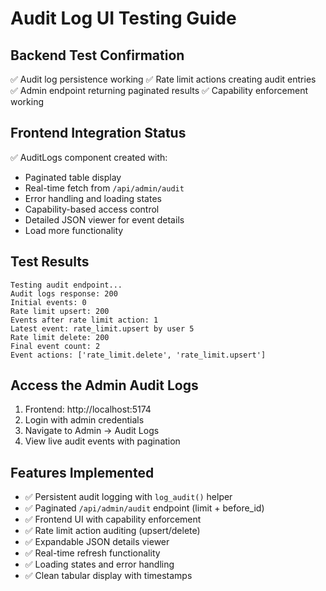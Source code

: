 # Audit Log UI Testing Guide

## Backend Test Confirmation
✅ Audit log persistence working
✅ Rate limit actions creating audit entries  
✅ Admin endpoint returning paginated results
✅ Capability enforcement working

## Frontend Integration Status
✅ AuditLogs component created with:
- Paginated table display
- Real-time fetch from `/api/admin/audit`
- Error handling and loading states
- Capability-based access control
- Detailed JSON viewer for event details
- Load more functionality

## Test Results
```
Testing audit endpoint...
Audit logs response: 200
Initial events: 0
Rate limit upsert: 200
Events after rate limit action: 1
Latest event: rate_limit.upsert by user 5
Rate limit delete: 200
Final event count: 2
Event actions: ['rate_limit.delete', 'rate_limit.upsert']
```

## Access the Admin Audit Logs
1. Frontend: http://localhost:5174
2. Login with admin credentials 
3. Navigate to Admin → Audit Logs
4. View live audit events with pagination

## Features Implemented
- ✅ Persistent audit logging with `log_audit()` helper
- ✅ Paginated `/api/admin/audit` endpoint (limit + before_id)
- ✅ Frontend UI with capability enforcement
- ✅ Rate limit action auditing (upsert/delete)
- ✅ Expandable JSON details viewer
- ✅ Real-time refresh functionality
- ✅ Loading states and error handling
- ✅ Clean tabular display with timestamps
